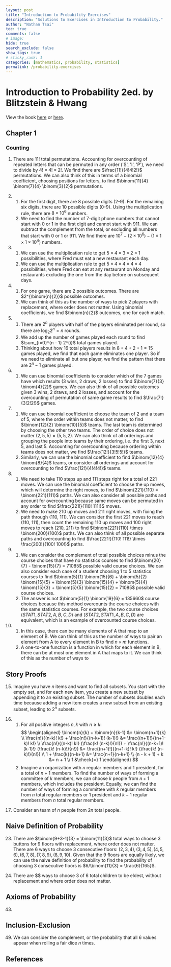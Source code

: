 ```yaml
---
layout: post
title: "Introduction to Probability Exercises"
description: "Solutions to Exercises in Introduction to Probability."
author: "Nathan Tsai"
toc: true
comments: false
# image: 
hide: true
search_exclude: false
show_tags: true
# sticky_rank: 1
categories: [mathematics, probability, statistics]
permalink: /probability-exercises
---
```


# Introduction to Probability 2ed. by Blitzstein & Hwang
View the book [here](https://www.probabilitybook.net) or [here](https://drive.google.com/file/d/1VmkAAGOYCTORq1wxSQqy255qLJjTNvBI/view).

## Chapter 1

### Counting
1. There are $11!$ total permutations. Accounting for overcounting of repeated letters that can be permuted in any order ('S', 'I', 'P'), we need to divide by $4! \times 4! \times 2!$. We find there are $\frac{11!}{4!4!2!}$ permutations. We can also think of this in terms of a binomial coefficient, choosing positions for letters, to find $\binom{11}{4} \binom{7}{4} \binom{3}{2}$ permutations.

1. 
    1. For the first digit, there are 8 possible digits (2-9). For the remaining six digits, there are 10 possible digits (0-9). Using the multiplication rule, there are $8 \times 10^{6}$ numbers.
    1. We need to find the number of 7-digit phone numbers that cannot start with 0 or 1 in the first digit and cannot start with 911. We can subtract the complement from the total, or excluding all numbers that start with 0 or 1 or 911. We find there are $10^{7} - (2 \times 10^{6}) - (1 \times 1 \times 1 \times 10^{4})$ numbers.

1. 
    1. We can use the multiplication rule to get $5 \times 4 \times 3 \times 2 \times 1$ possibilities, where Fred must eat a new restaurant each day.
    1. We can use the multiplication rule to get $5 \times 4 \times 4 \times 4 \times 4$ possibilities, where Fred can eat at any restaurant on Monday and restaurants excluding the one from the day before on subsequent days.

1. 
    1. For one game, there are $2$ possible outcomes. There are $2^{\binom{n}{2}}$ possible outcomes.
    1. We can think of this as the number of ways to pick 2 players with replacement, where order does not matter. Using binomial coefficients, we find $\binom{n}{2}$ outcomes, one for each match.

1. 
    1. There are $2^{n}$ players with half of the players eliminated per round, so there are $\log_{2}2^{n} = n$ rounds.
    1. We add up the number of games played each round to find $\sum_{i=0}^{n - 1} 2^{i}$ total games played.
    1. Thinking about how $16$ total players results in $8 + 4 + 2 + 1 = 15$ games played, we find that each game eliminates one player. So if we need to eliminate all but one player, we find the pattern that there are $2^{n} - 1$ games played.

1. 
    1. We can use binomial coefficients to consider which of the 7 games have which results (3 wins, 2 draws, 2 losses) to find $\binom{7}{3} \binom{4}{2}$ games. We can also think of all possible outcomes given 3 wins, 2 draws, and 2 losses, and account for the overcounting of permutation of same game results to find $\frac{7!}{3!2!2!}$ games.

1. 
    1. We can use binomial coefficient to choose the team of 2 and a team of 5, where the order within teams does not matter, to find $\binom{12}{2} \binom{10}{5}$ teams. The last team is determined by choosing the other two teams. The order of choice does not matter $(2, 5, 5) = (5, 5, 2)$. We can also think of all orderings and grouping the people into teams by their ordering, i.e. the first 3, next 5, and last 5. Accounting for overcounting because ordering within teams does not matter, we find $\frac{12!}{3!5!5!}$ teams.
    1. Similarly, we can use the binomial coefficient to find $\binom{12}{4} \binom{8}{4}$ teams, or consider all orderings and account for overcounting to find $\frac{12!}{4!4!4!}$ teams.

1. 
    1. We need to take 110 steps up and 111 steps right for a total of 221 moves. We can use the binomial coefficient to choose the up moves, which will determine the right moves, to find $\binom{221}{110} = \binom{221}{111}$ paths. We can also consider all possible paths and account for overcounting because same moves can be permuted in any order to find $\frac{221!}{110! 111!}$ moves.
    1. We need to make 210 up moves and 211 right moves, with fixing the path through (110, 111). We can consider the first 221 moves to reach (110, 111), then count the remaining 110 up moves and 100 right moves to reach (210, 211) to find $\binom{221}{110} \times \binom{200}{100}$ paths. We can also think of all possible separate paths and overcounting to find $\frac{221!}{110! 111!} \times \frac{200!}{100! 100!}$ paths.

1. 
    1. We can consider the complement of total possible choices minus the course choices that have no statistics courses to find $\binom{20}{7} - \binom{15}{7} = 71085$ possible valid course choices. We can also consider each case of a student choosing 1 to 5 statistics courses to find $\binom{5}{1} \binom{15}{6} + \binom{5}{2} \binom{15}{5} + \binom{5}{3} \binom{15}{4} + \binom{5}{4} \binom{15}{3} + \binom{5}{5} \binom{15}{2} = 71085$ possible valid course choices.
    1. The answer is not $\binom{5}{1} \binom{19}{6} = 135660$ course choices because this method overcounts the course choices with the same statistics courses. For example, the two course choices $(STAT1, STAT2, A, B, C, D) \text{ and } (STAT2, STAT1, A, B, C, D)$ are equivalent, which is an example of overcounted course choices.

1. 
    1. In this case, there can be many elements of A that map to an element of B. We can think of this as the number of ways to pair an element from A to every element in B to find $n \times m$ functions.
    1. A one-to-one function is a function in which for each element in B, there can be at most one element in A that maps to it. We can think of this as the number of ways to 

## Story Proofs
15. Imagine you have $n$ items and want to find all subsets. You start with the empty set, and for each new item, you create a new subset by appending it to an existing subset. The number of subsets doubles each time because adding a new item creates a new subset from an existing subset, leading to $2^{n}$ subsets.

1. 
    1. For all positive integers $n,k$ with $n \geq k$:
        $$
        \begin{aligned}
        \binom{n}{k} + \binom{n}{k-1} &= \binom{n+1}{k} \\
        \frac{n!}{(n-k)! k!} + \frac{n!}{(n-k+1)! (k-1)!} &= \frac{(n+1)!}{(n+1-k)! k!} \\
        \frac{n!}{(n-k)! k!} (\frac{k! (n-k)!}{n!}) + \frac{n!}{(n-k+1)! (k-1)!} (\frac{k! (n-k)!}{n!}) &= \frac{(n+1)!}{(n+1-k)! k!} (\frac{k! (n-k)!}{n!}) \\
        1 + \frac{k}{n-k+1} &= \frac{n+1}{n-k+1} \\
        (n - k + 1) + k &= n + 1 \\
        1 &\check{=} 1
        \end{aligned}
        $$
    1. Imagine an organization with $n$ regular members and $1$ president, for a total of $n+1$ members. To find the number of ways of forming a committee of $k$ members, we can choose $k$ people from $n+1$ members, which includes the president. Equally, we can find the number of ways of forming a committee with $k$ regular members from $n$ total regular members or 1 president and $k-1$ regular members from $n$ total regular members.

1. Consider an team of $n$ people from $2n$ total people. 

## Naive Definition of Probability
23. There are $\binom{9+3-1}{3} = \binom{11}{3}$ total ways to choose 3 buttons for 9 floors with replacement, where order does not matter. There are 6 ways to choose 3 consecutive floors: $(2,3,4), (3,4,5), (4,5,6), (6,7,8), (7,8,9), (8,9,10)$. Given that the 9 floors are equally likely, we can use the naive definition of probability to find the probability of choosing 3 consecutive floors is $6/\binom{11}{3} = \frac{6}{165}$.

1. There are $$ ways to choose 3 of 6 total children to be eldest, without replacement and where order does not matter.

## Axioms of Probability
43. 


## Inclusion-Exclusion
49. We can consider the complement, or the probability that all 6 values appear when rolling a fair dice $n$ times.



## References
[^1]: Footnote
